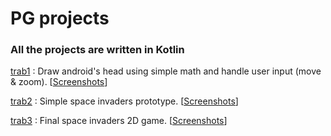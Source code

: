 # PG projects
### All the projects are written in Kotlin

[trab1](https://github.com/robyzzz/isel-projects/tree/master/PG/trab1/src) : Draw android's head using simple math and handle user input (move & zoom). [[Screenshots](https://github.com/awyxx/isel-projects/tree/master/PG/trab1/screenshots)]

[trab2](https://github.com/robyzzz/isel-projects/tree/master/PG/trab2/spaceinvaders/src/main/kotlin) : Simple space invaders prototype. [[Screenshots](https://github.com/awyxx/isel-projects/tree/master/PG/trab2/screenshots)]

[trab3](https://github.com/robyzzz/isel-projects/tree/master/PG/trab3/spaceinvaders/src/main/kotlin) : Final space invaders 2D game. [[Screenshots]()]
